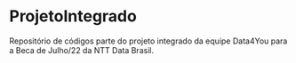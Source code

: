 # ProjetoIntegrado
Repositório de códigos parte do projeto integrado da equipe Data4You para a Beca de Julho/22 da NTT Data Brasil.
